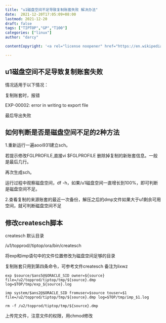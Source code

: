 ```yaml
---
title: "u1磁盘空间不足导致复制账套失败 解决办法"
date:  2021-12-20T17:05:09+08:00
lastmod: 2021-12-20
draft: false
tags: ["TIPTOP","GP","T100"]
categories: ["linux"]
author: "darcy"

contentCopyright: '<a rel="license noopener" href="https://en.wikipedia.org/wiki/Wikipedia:Text_of_Creative_Commons_Attribution-ShareAlike_3.0_Unported_License" target="_blank">Creative Commons Attribution-ShareAlike License</a>'

---
```


## u1磁盘空间不足导致复制账套失败



情况适用于以下情况：



  复制账套时，报错

  EXP-00002: error in writing to export file

  最后导出失败



## 如何判断是否是磁盘空间不足的2种方法



1.重新运行一遍aooi931建立sch。

若提示修改FGLPROFILE,直接vi $FGLPROFILE 删除掉复制的新账套信息。一般是最后几行。

再次生成sch。

运行过程中观察磁盘空间，df -h，如果/u1磁盘空间一直增长到100%，即可判断是磁盘空间不足。



2.查看复制的来源账套的最近一次备份，解压之后的dmp文件如果大于u1剩余可用空间，就可判断磁盘空间不足



## 修改createsch脚本



createsch 默认目录 

/u1/topprod//tiptop/ora/bin/createsch



将exp和imp语句中的文件位置修改为磁盘空间足够的目录

复制账套只用到第四条命令，可参考文件createsch 备注为lixwz

```shell
exp $source/$ans5@$ORACLE_SID owner=${source} file=/u2/topprod/tiptop/tmp/${source}.dmp log=$TOP/tmp/exp_${source}.log

imp system/$ans2@$ORACLE_SID fromuser=$source touser=$1 file=/u2/topprod/tiptop/tmp/${source}.dmp log=$TOP/tmp/imp_$1.log  

rm -f /u2/topprod/tiptop/tmp/${source}.dmp
```



上传完文件，注意文件的权限，用chmod修改